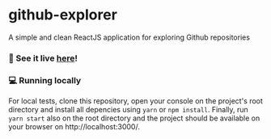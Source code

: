 # github-explorer
A simple and clean ReactJS application for exploring Github repositories

### :rocket: See it live [here](https://ghubexplorer.netlify.app/)!

### :computer: Running locally
For local tests, clone this repository, open your console on the project's root directory and install all depencies using `yarn` or `npm install`. Finally, run `yarn start` also on the root directory and the project should be available on your browser on http://localhost:3000/.
